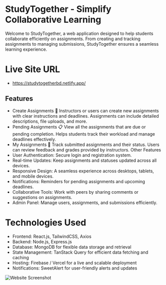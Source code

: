 # StudyTogether - Simplify Collaborative Learning
Welcome to StudyTogether, a web application designed to help students collaborate efficiently on assignments. From creating and tracking assignments to managing submissions, StudyTogether ensures a seamless learning experience.

# Live Site URL
- https://studytogetherbd.netlify.app/

## Features
- Create Assignments
📝 Instructors or users can create new assignments with clear instructions and deadlines.
Assignments can include detailed descriptions, file uploads, and more.
- Pending Assignments
📋 View all the assignments that are due or pending completion.
Helps students track their workload and manage deadlines effectively.
- My Assignments
📂 Track submitted assignments and their status.
Users can review feedback and grades provided by instructors.
Other Features
- User Authentication: Secure login and registration system.
- Real-time Updates: Keep assignments and statuses updated across all devices.
- Responsive Design: A seamless experience across desktops, tablets, and mobile devices.
- Notifications: Reminders for pending assignments and upcoming deadlines.
- Collaborative Tools: Work with peers by sharing comments or suggestions on assignments.
- Admin Panel: Manage users, assignments, and submissions efficiently.

# Technologies Used
- Frontend: React.js, TailwindCSS, Axios
- Backend: Node.js, Express.js
- Database: MongoDB for flexible data storage and retrieval
- State Management: TanStack Query for efficient data fetching and caching
- Hosting: Firebase / Vercel for a live and scalable deployment
- Notifications: SweetAlert for user-friendly alerts and updates

![Website Screenshot](./src/assets/studytogetherbd.netlify.app_.png)